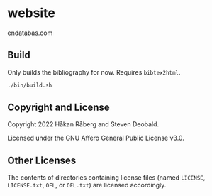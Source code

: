 # website

endatabas.com

## Build

Only builds the bibliography for now. Requires `bibtex2html`.

```sh
./bin/build.sh
```

## Copyright and License

Copyright 2022 Håkan Råberg and Steven Deobald.

Licensed under the GNU Affero General Public License v3.0.

## Other Licenses

The contents of directories containing license files (named `LICENSE`, `LICENSE.txt`, `OFL`,
or `OFL.txt`) are licensed accordingly.
